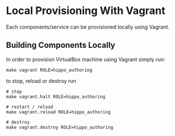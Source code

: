 # Local Provisioning With Vagrant

Each components/service can be provisioned locally using Vagrant.




## Building Components Locally

In order to provision VirtualBox machine using Vagrant simply run:

```
make vagrant ROLE=hippo_authoring
```

to stop, reload or destroy run

```
# stop
make vagrant.halt ROLE=hippo_authoring

# restart / reload
make vagrant.reload ROLE=hippo_authoring

# destroy
make vagrant.destroy ROLE=hippo_authoring
```
